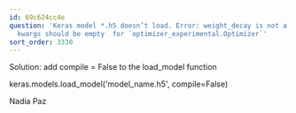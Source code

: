 ```yaml
---
id: 69c624cc4e
question: 'Keras model *.h5 doesn’t load. Error: weight_decay is not a valid argument,
  kwargs should be empty  for `optimizer_experimental.Optimizer`'
sort_order: 3330
---
```


Solution: add compile = False to the load_model function

keras.models.load_model('model_name.h5', compile=False)

Nadia Paz

